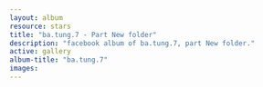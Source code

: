 ```yaml
---
layout: album
resource: stars
title: "ba.tung.7 - Part New folder"
description: "facebook album of ba.tung.7, part New folder."
active: gallery
album-title: "ba.tung.7"
images:
---
```

